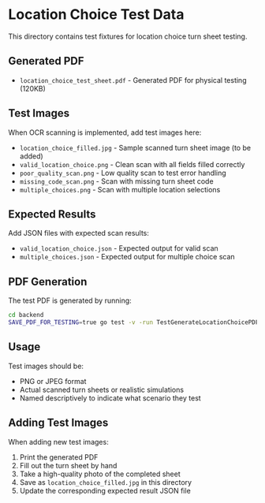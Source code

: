 # Location Choice Test Data

This directory contains test fixtures for location choice turn sheet testing.

## Generated PDF

- `location_choice_test_sheet.pdf` - Generated PDF for physical testing (120KB)

## Test Images

When OCR scanning is implemented, add test images here:

- `location_choice_filled.jpg` - Sample scanned turn sheet image (to be added)
- `valid_location_choice.png` - Clean scan with all fields filled correctly
- `poor_quality_scan.png` - Low quality scan to test error handling
- `missing_code_scan.png` - Scan with missing turn sheet code
- `multiple_choices.png` - Scan with multiple location selections

## Expected Results

Add JSON files with expected scan results:

- `valid_location_choice.json` - Expected output for valid scan
- `multiple_choices.json` - Expected output for multiple choice scan

## PDF Generation

The test PDF is generated by running:
```bash
cd backend
SAVE_PDF_FOR_TESTING=true go test -v -run TestGenerateLocationChoicePDF ./internal/turn_sheet/adventure_game/location_choice/
```

## Usage

Test images should be:
- PNG or JPEG format
- Actual scanned turn sheets or realistic simulations
- Named descriptively to indicate what scenario they test

## Adding Test Images

When adding new test images:

1. Print the generated PDF
2. Fill out the turn sheet by hand
3. Take a high-quality photo of the completed sheet
4. Save as `location_choice_filled.jpg` in this directory
5. Update the corresponding expected result JSON file

